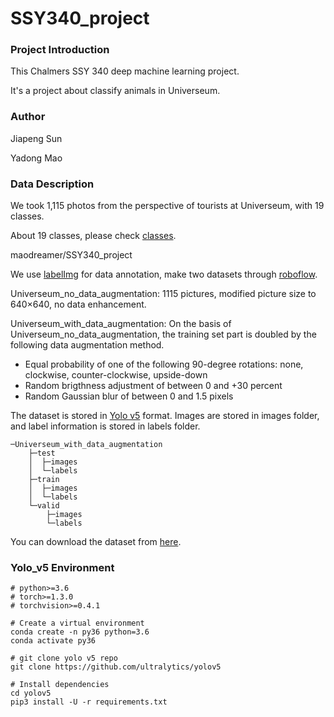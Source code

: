# SSY340_project



### Project Introduction

This Chalmers SSY 340 deep machine learning project.

It's a project about classify animals in Universeum.



### Author

Jiapeng Sun 

Yadong Mao



### Data Description

We took 1,115 photos from the perspective of tourists at Universeum, with 19 classes.

About 19 classes, please check [classes](https://github.com/maodreamer/SSY340_project/blob/master/Classes_describe.md).

maodreamer/SSY340_project

We use [labelImg](https://github.com/tzutalin/labelImg) for data annotation, make two datasets through [roboflow](https://roboflow.com/).






Universeum_no_data_augmentation:
1115 pictures, modified picture size to 640×640, no data enhancement.



Universeum_with_data_augmentation:
On the basis of Universeum_no_data_augmentation, the training set part is doubled by the following data augmentation method.

* Equal probability of one of the following 90-degree rotations: none, clockwise, counter-clockwise, upside-down
* Random brigthness adjustment of between 0 and +30 percent
* Random Gaussian blur of between 0 and 1.5 pixels



The dataset is stored in [Yolo v5](https://github.com/ultralytics/yolov5) format. Images are stored in images folder, and label information is stored in labels folder.

```
─Universeum_with_data_augmentation
    ├─test
    │  ├─images
    │  └─labels
    ├─train
    │  ├─images
    │  └─labels
    └─valid
        ├─images
        └─labels
```



You can download the dataset from [here](https://chalmersuniversity.box.com/s/4olr9s4ga0ls73qokb17iukodlldvzt0).



### Yolo_v5 Environment



```shell
# python>=3.6
# torch>=1.3.0
# torchvision>=0.4.1

# Create a virtual environment
conda create -n py36 python=3.6
conda activate py36

# git clone yolo v5 repo
git clone https://github.com/ultralytics/yolov5

# Install dependencies
cd yolov5
pip3 install -U -r requirements.txt
```















































